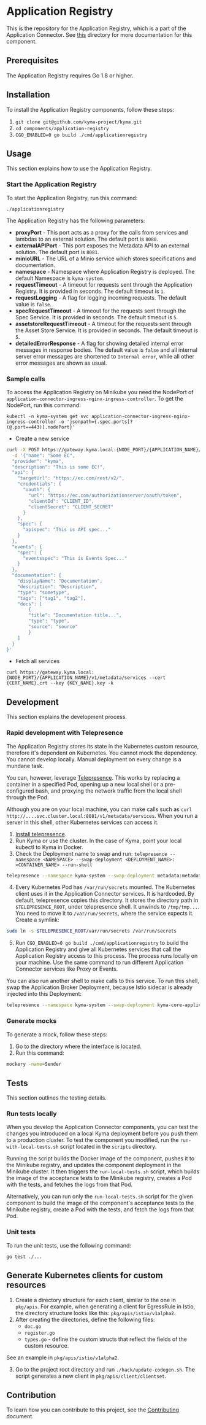 # Application Registry

This is the repository for the Application Registry, which is a part of the Application Connector. See [this](../../docs/application-connector/) directory for more documentation for this component.

## Prerequisites

The Application Registry requires Go 1.8 or higher.

## Installation

To install the Application Registry components, follow these steps:

1. `git clone git@github.com/kyma-project/kyma.git`
2. `cd components/application-registry`
3. `CGO_ENABLED=0 go build ./cmd/applicationregistry`

## Usage

This section explains how to use the Application Registry.

### Start the Application Registry

To start the Application Registry, run this command:

```
./applicationregistry
```

The Application Registry has the following parameters:
- **proxyPort** - This port acts as a proxy for the calls from services and lambdas to an external solution. The default port is `8080`.
- **externalAPIPort** - This port exposes the Metadata API to an external solution. The default port is `8081`.
- **minioURL** - The URL of a Minio service which stores specifications and documentation.
- **namespace** - Namespace where Application Registry is deployed. The default Namespace is `kyma-system`.
- **requestTimeout** - A timeout for requests sent through the Application Registry. It is provided in seconds. The default timeout is `1`.
- **requestLogging** - A flag for logging incoming requests. The default value is `false`.
- **specRequestTimeout** - A timeout for the requests sent through the Spec Service. It is provided in seconds. The default timeout is `5`.
- **assetstoreRequestTimeout** - A timeout for the requests sent through the Asset Store Service. It is provided in seconds. The default timeout is `5`.
- **detailedErrorResponse** - A flag for showing detailed internal error messages in response bodies. The default value is `false` and all internal server error messages are shortened to `Internal error`, while all other error messages are shown as usual.

### Sample calls

To access the Application Registry on Minikube you need the NodePort of `application-connector-ingress-nginx-ingress-controller`.
To get the NodePort, run this command:

```
kubectl -n kyma-system get svc application-connector-ingress-nginx-ingress-controller -o 'jsonpath={.spec.ports[?(@.port==443)].nodePort}'
```

- Create a new service

```sh
curl -X POST https://gateway.kyma.local:{NODE_PORT}/{APPLICATION_NAME}/v1/metadata/services --cert {CER_NAME}.crt --key {CERT_KEY}.key -k \
  -d '{"name": "Some EC",
  "provider": "kyma",
  "description": "This is some EC!",
  "api": {
    "targetUrl": "https://ec.com/rest/v2/",
    "credentials": {
      "oauth": {
        "url": "https://ec.com/authorizationserver/oauth/token",
        "clientId": "CLIENT_ID",
        "clientSecret": "CLIENT_SECRET"
      }
    },
    "spec": {
      "apispec": "This is API spec..."
    }
  },
  "events": {
    "spec": {
      "eventsspec": "This is Events Spec..."
    }
  },
  "documentation": {
    "displayName": "Documentation",
    "description": "Description",
    "type": "sometype",
    "tags": ["tag1", "tag2"],
    "docs": [
        {
        "title": "Documentation title...",
        "type": "type",
        "source": "source"
        }
    ]
  }
}'
```

- Fetch all services

```
curl https://gateway.kyma.local:{NODE_PORT}/{APPLICATION_NAME}/v1/metadata/services --cert {CERT_NAME}.crt --key {KEY_NAME}.key -k
```

## Development

This section explains the development process.

### Rapid development with Telepresence

The Application Registry stores its state in the Kubernetes custom resource, therefore it's dependent on Kubernetes. You cannot mock the dependency. You cannot develop locally. Manual deployment on every change is a mundane task.

You can, however, leverage [Telepresence](https://www.telepresence.io/). This works by replacing a container in a specified Pod, opening up a new local shell or a pre-configured bash, and proxying the network traffic from the local shell through the Pod.

Although you are on your local machine, you can make calls such as `curl http://....svc.cluster.local:8081/v1/metadata/services`. When you run a server in this shell, other Kubernetes services can access it.

1. [Install telepresence](https://www.telepresence.io/reference/install).
2. Run Kyma or use the cluster. In the case of Kyma, point your local kubectl to Kyma in Docker.
3. Check the Deployment name to swap and run: `telepresence --namespace <NAMESPACE> --swap-deployment <DEPLOYMENT_NAME>:<CONTAINER_NAME> --run-shell`
```bash
telepresence --namespace kyma-system --swap-deployment metadata:metadata --run-shell
```
4. Every Kubernetes Pod has `/var/run/secrets` mounted. The Kubernetes client uses it in the Application Connector services. It is hardcoded. By default, telepresence copies this directory. It stores the directory path in `$TELEPRESENCE_ROOT`, under telepresence shell. It unwinds to `/tmp/tmp...`. You need to move it to `/var/run/secrets`, where the service expects it. Create a symlink:
 ```bash
sudo ln -s $TELEPRESENCE_ROOT/var/run/secrets /var/run/secrets
```
5. Run `CGO_ENABLED=0 go build ./cmd/applicationregistry` to build the Application Registry and give all  Kubernetes services that call the Application Registry access to this process. The process runs locally on your machine. Use the same command to run different Application Connector services like Proxy or Events.

You can also run another shell to make calls to this service. To run this shell, swap the Application Broker Deployment, because Istio sidecar is already injected into this Deployment:
```bash
telepresence --namespace kyma-system --swap-deployment kyma-core-application-broker:reb --run-shell
```

### Generate mocks

To generate a mock, follow these steps:

1. Go to the directory where the interface is located.
2. Run this command:
```sh
mockery -name=Sender
```

## Tests

This section outlines the testing details.

### Run tests locally

When you develop the Application Connector components, you can test the changes you introduced on a local Kyma deployment before you push them to a production cluster.
To test the component you modified, run the `run-with-local-tests.sh` script located in the `scripts` directory.

Running the script builds the Docker image of the component, pushes it to the Minikube registry, and updates the component deployment in the Minikube cluster. It then triggers the `run-local-tests.sh` script, which builds the image of the acceptance tests to the Minikube registry, creates a Pod with the tests, and fetches the logs from that Pod.

Alternatively, you can run only the `run-local-tests.sh` script for the given component to build the image of the component's acceptance tests to the Minikube registry, create a Pod with the tests, and fetch the logs from that Pod.

### Unit tests

To run the unit tests, use the following command:

```
go test ./...
```

## Generate Kubernetes clients for custom resources

1. Create a directory structure for each client, similar to the one in `pkg/apis`. For example, when generating a client for EgressRule in Istio, the directory structure looks like this: `pkg/apis/istio/v1alpha2`.
2. After creating the directories, define the following files:
    - `doc.go`
    - `register.go`
    - `types.go` - define the custom structs that reflect the fields of the custom resource.

See an example in `pkg/apis/istio/v1alpha2`.

3. Go to the project root directory and run `./hack/update-codegen.sh`. The script generates a new client in `pkg/apis/client/clientset`.

## Contribution

To learn how you can contribute to this project, see the [Contributing](/CONTRIBUTING.md) document.
